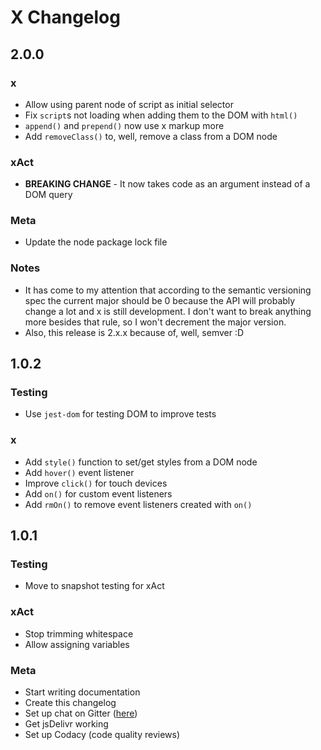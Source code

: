 # X Changelog

## 2.0.0

### x

- Allow using parent node of script as initial selector
- Fix `script`s not loading when adding them to the DOM with `html()`
- `append()` and `prepend()` now use x markup more
- Add `removeClass()` to, well, remove a class from a DOM node

### xAct

- **BREAKING CHANGE** -  It now takes code as an argument instead of a DOM query

### Meta

- Update the node package lock file

### Notes

- It has come to my attention that according to the semantic versioning spec the current major should be 0 because the API will probably change a lot and x is still development. I don't want to break anything more besides that rule, so I won't decrement the major version. 
- Also, this release is 2.x.x because of, well, semver :D

## 1.0.2

### Testing

- Use `jest-dom` for testing DOM to improve tests

### x

- Add `style()` function to set/get styles from a DOM node
- Add `hover()` event listener
- Improve `click()` for touch devices
- Add `on()` for custom event listeners
- Add `rmOn()` to remove event listeners created with `on()`

## 1.0.1

### Testing

- Move to snapshot testing for xAct

### xAct

- Stop trimming whitespace
- Allow assigning variables

### Meta

- Start writing documentation
- Create this changelog
- Set up chat on Gitter ([here](https://gitter.im/thexproject/Lobby))
- Get jsDelivr working
- Set up Codacy (code quality reviews)